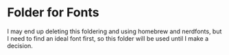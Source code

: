 # Folder for Fonts
I may end up deleting this foldering and using homebrew and nerdfonts, but I need to find an ideal font first, so this folder will be used until I make a decision.

